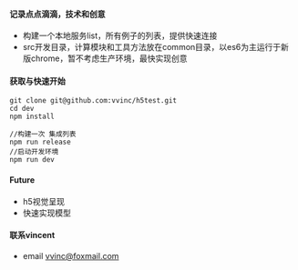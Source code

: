 #### 记录点点滴滴，技术和创意

 * 构建一个本地服务list，所有例子的列表，提供快速连接
 * src开发目录，计算模块和工具方法放在common目录，以es6为主运行于新版chrome，暂不考虑生产环境，最快实现创意

#### 获取与快速开始
```
git clone git@github.com:vvinc/h5test.git
cd dev
npm install

//构建一次 集成列表
npm run release
//启动开发环境
npm run dev
```

#### Future
* h5视觉呈现
* 快速实现模型

#### 联系vincent
* email <vvinc@foxmail.com>